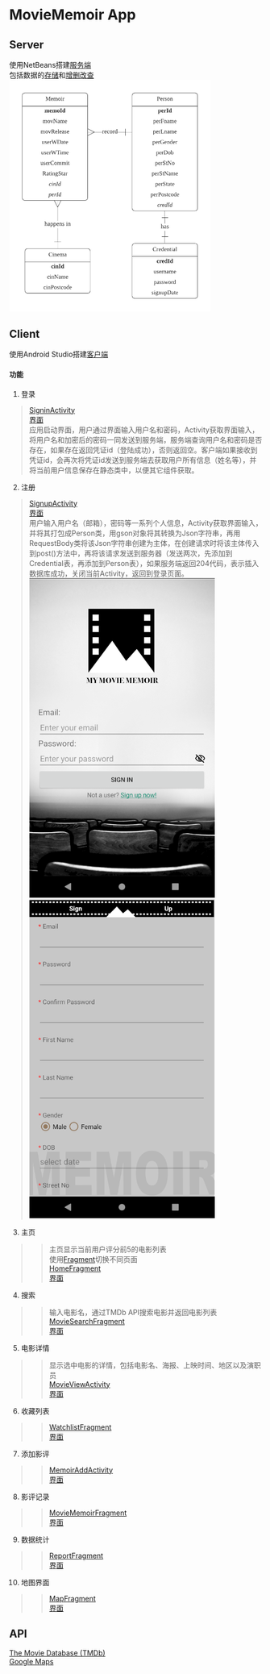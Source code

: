 # MovieMemoir App
## Server
使用NetBeans搭建[服务端](https://github.com/xxxape/MovieMemoir/tree/master/MovieMemoir)</br>
包括数据的[存储](https://github.com/xxxape/MovieMemoir/tree/master/MovieMemoir/src/java/restws)和[增删改查](https://github.com/xxxape/MovieMemoir/tree/master/MovieMemoir/src/java/service)</br>
<img src="https://raw.githubusercontent.com/xxxape/MovieMemoir/master/img-folder/databse.png" width="400"/>

## Client
使用Android Studio搭建[客户端](https://github.com/xxxape/MovieMemoir/tree/master/MyMovieMemoir)</br>
#### 功能
1. 登录</br>
>[SigninActivity](https://github.com/xxxape/MovieMemoir/blob/master/MyMovieMemoir/app/src/main/java/com/zzx/mymoviememoir/MainActivity.java)</br>
>[界面](https://github.com/xxxape/MovieMemoir/blob/master/MyMovieMemoir/app/src/main/res/layout/activity_main.xml)</br>
>应用启动界面，用户通过界面输入用户名和密码，Activity获取界面输入，将用户名和加密后的密码一同发送到服务端，服务端查询用户名和密码是否存在，如果存在返回凭证id（登陆成功），否则返回空。客户端如果接收到凭证id，会再次将凭证id发送到服务端去获取用户所有信息（姓名等），并将当前用户信息保存在静态类中，以便其它组件获取。
2. 注册</br>
>[SignupActivity](https://github.com/xxxape/MovieMemoir/blob/master/MyMovieMemoir/app/src/main/java/com/zzx/mymoviememoir/user/SignUpActivity.java)</br>
>[界面](https://github.com/xxxape/MovieMemoir/blob/master/MyMovieMemoir/app/src/main/res/layout/activity_sign_up.xml)</br>
>用户输入用户名（邮箱），密码等一系列个人信息，Activity获取界面输入，并将其打包成Person类，用gson对象将其转换为Json字符串，再用RequestBody类将该Json字符串创建为主体，在创建请求时将该主体传入到post()方法中，再将该请求发送到服务器（发送两次，先添加到Credential表，再添加到Person表），如果服务端返回204代码，表示插入数据库成功，关闭当前Activity，返回到登录页面。
>![](https://raw.githubusercontent.com/xxxape/MovieMemoir/master/img-folder/signin.png) 
>![](https://raw.githubusercontent.com/xxxape/MovieMemoir/master/img-folder/signup.png)
3. 主页</br>
>>主页显示当前用户评分前5的电影列表</br>
>>使用[Fragment](https://github.com/xxxape/MovieMemoir/blob/master/MyMovieMemoir/app/src/main/res/layout/activity_main.xml)切换不同页面</br>
>>[HomeFragment](https://github.com/xxxape/MovieMemoir/blob/master/MyMovieMemoir/app/src/main/java/com/zzx/mymoviememoir/fragments/HomeFragment.java)</br>
>>[界面](https://github.com/xxxape/MovieMemoir/blob/master/MyMovieMemoir/app/src/main/res/layout/fragment_home.xml)
4. 搜索</br>
>>输入电影名，通过TMDb API搜索电影并返回电影列表</br>
>>[MovieSearchFragment](https://github.com/xxxape/MovieMemoir/blob/master/MyMovieMemoir/app/src/main/java/com/zzx/mymoviememoir/fragments/MovieSearchFragment.java)</br>
>>[界面](https://github.com/xxxape/MovieMemoir/blob/master/MyMovieMemoir/app/src/main/res/layout/fragment_movie_search.xml)
5. 电影详情</br>
>>显示选中电影的详情，包括电影名、海报、上映时间、地区以及演职员</br>
>>[MovieViewActivity](https://github.com/xxxape/MovieMemoir/blob/master/MyMovieMemoir/app/src/main/java/com/zzx/mymoviememoir/movie/MovieView.java)</br>
>>[界面](https://github.com/xxxape/MovieMemoir/blob/master/MyMovieMemoir/app/src/main/res/layout/activity_movie_view.xml)
6. 收藏列表
>>[WatchlistFragment](https://github.com/xxxape/MovieMemoir/blob/master/MyMovieMemoir/app/src/main/java/com/zzx/mymoviememoir/fragments/WatchlistFragment.java)</br>
>>[界面](https://github.com/xxxape/MovieMemoir/blob/master/MyMovieMemoir/app/src/main/res/layout/fragment_watchlist.xml)
7. 添加影评
>>[MemoirAddActivity](https://github.com/xxxape/MovieMemoir/blob/master/MyMovieMemoir/app/src/main/java/com/zzx/mymoviememoir/memoir/MemoirAddActivity.java)</br>
>>[界面](https://github.com/xxxape/MovieMemoir/blob/master/MyMovieMemoir/app/src/main/res/layout/activity_memoir_add.xml)
8. 影评记录
>>[MovieMemoirFragment](https://github.com/xxxape/MovieMemoir/blob/master/MyMovieMemoir/app/src/main/java/com/zzx/mymoviememoir/fragments/MovieMemoirFragment.java)</br>
>>[界面](https://github.com/xxxape/MovieMemoir/blob/master/MyMovieMemoir/app/src/main/res/layout/fragment_movie_memoir.xml)
9. 数据统计
>>[ReportFragment](https://github.com/xxxape/MovieMemoir/blob/master/MyMovieMemoir/app/src/main/java/com/zzx/mymoviememoir/fragments/ReportFragment.java)</br>
>>[界面](https://github.com/xxxape/MovieMemoir/blob/master/MyMovieMemoir/app/src/main/res/layout/fragment_report.xml)
10. 地图界面
>>[MapFragment](https://github.com/xxxape/MovieMemoir/blob/master/MyMovieMemoir/app/src/main/java/com/zzx/mymoviememoir/fragments/MapFragment.java)</br>
>>[界面](https://github.com/xxxape/MovieMemoir/blob/master/MyMovieMemoir/app/src/main/res/layout/fragment_map.xml)

## API
[The Movie Database (TMDb)](https://developers.themoviedb.org/3/getting-started/introduction)</br>
[Google Maps](https://developers.google.com/maps/documentation/android-sdk/overview)

